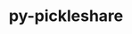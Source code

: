 ---
title: "py-pickleshare"
layout: cache
categories: [package, v0.18.0]
meta: {"versions": ["0.7.5"], "compilers": ["gcc@=7.5.0"], "oss": ["ubuntu18.04"], "platforms": ["linux"], "targets": ["x86_64"], "stacks": ["data-vis-sdk", "e4s", "root"], "num_specs": 3, "num_specs_by_stack": {"data-vis-sdk": 1, "root": 3, "e4s": 2}}
spec_details: [{"hash": "4y2cvclydwqybo2tfvtl4ljdbolw4gbv", "compiler": "gcc@=7.5.0", "versions": ["0.7.5"], "os": "ubuntu18.04", "platform": "linux", "target": "x86_64", "variants": [], "stacks": ["data-vis-sdk", "root"], "size": "-", "tarball": "https://binaries.spack.io/v0.18.0/build_cache/linux-ubuntu18.04-x86_64/gcc-7.5.0/py-pickleshare-0.7.5/linux-ubuntu18.04-x86_64-gcc-7.5.0-py-pickleshare-0.7.5-4y2cvclydwqybo2tfvtl4ljdbolw4gbv.spack"}, {"hash": "lb6pgdeqbsognc23zx2xki4phiywqo5u", "compiler": "gcc@=7.5.0", "versions": ["0.7.5"], "os": "ubuntu18.04", "platform": "linux", "target": "x86_64", "variants": [], "stacks": ["root", "e4s"], "size": "-", "tarball": "https://binaries.spack.io/v0.18.0/build_cache/linux-ubuntu18.04-x86_64/gcc-7.5.0/py-pickleshare-0.7.5/linux-ubuntu18.04-x86_64-gcc-7.5.0-py-pickleshare-0.7.5-lb6pgdeqbsognc23zx2xki4phiywqo5u.spack"}, {"hash": "e2aitwpvtjqeuphpcft7inklhpg7aycl", "compiler": "gcc@=7.5.0", "versions": ["0.7.5"], "os": "ubuntu18.04", "platform": "linux", "target": "x86_64", "variants": [], "stacks": ["root", "e4s"], "size": "-", "tarball": "https://binaries.spack.io/v0.18.0/build_cache/linux-ubuntu18.04-x86_64/gcc-7.5.0/py-pickleshare-0.7.5/linux-ubuntu18.04-x86_64-gcc-7.5.0-py-pickleshare-0.7.5-e2aitwpvtjqeuphpcft7inklhpg7aycl.spack"}]
---